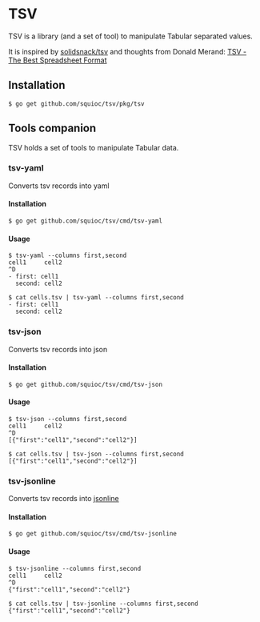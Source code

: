 # TSV

TSV is a library (and a set of tool) to manipulate Tabular separated values.

It is inspired by [solidsnack/tsv](github.com/solidsnack/tsv) and thoughts from Donald Merand: [TSV - The Best Spreadsheet Format](https://donaldmerand.com/code/2011/09/20/tsv-the-best-spreadsheet-format.html)

## Installation

    $ go get github.com/squioc/tsv/pkg/tsv

## Tools companion

TSV holds a set of tools to manipulate Tabular data.

### tsv-yaml

Converts tsv records into yaml

#### Installation

    $ go get github.com/squioc/tsv/cmd/tsv-yaml

#### Usage

    $ tsv-yaml --columns first,second
    cell1     cell2
    ^D
    - first: cell1
      second: cell2

    $ cat cells.tsv | tsv-yaml --columns first,second
    - first: cell1
      second: cell2

### tsv-json

Converts tsv records into json

#### Installation

    $ go get github.com/squioc/tsv/cmd/tsv-json

#### Usage

    $ tsv-json --columns first,second
    cell1     cell2
    ^D
    [{"first":"cell1","second":"cell2"}]

    $ cat cells.tsv | tsv-json --columns first,second
    [{"first":"cell1","second":"cell2"}]

### tsv-jsonline

Converts tsv records into [jsonline](jsonlines.org/)

#### Installation

    $ go get github.com/squioc/tsv/cmd/tsv-jsonline

#### Usage

    $ tsv-jsonline --columns first,second
    cell1     cell2
    ^D
    {"first":"cell1","second":"cell2"}

    $ cat cells.tsv | tsv-jsonline --columns first,second
    {"first":"cell1","second":"cell2"}
